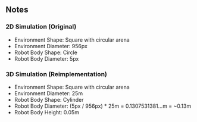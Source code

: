 ## Notes

### 2D Simulation (Original)
- Environment Shape: Square with circular arena
- Environment Diameter: 956px
- Robot Body Shape: Circle
- Robot Body Diameter: 5px

### 3D Simulation (Reimplementation)
- Environment Shape: Square with circular arena
- Environment Diameter: 25m
- Robot Body Shape: Cylinder
- Robot Body Diameter: (5px / 956px) * 25m = 0.1307531381...m = ~0.13m
- Robot Body Height: 0.05m